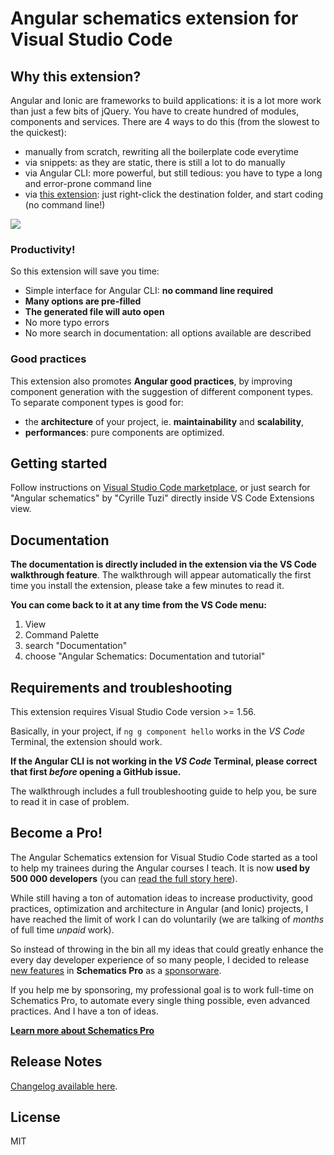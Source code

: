# Angular schematics extension for Visual Studio Code

## Why this extension?

Angular and Ionic are frameworks to build applications: it is a lot more work than just a few bits of jQuery.
You have to create hundred of modules, components and services. There are 4 ways to do this
(from the slowest to the quickest):
- manually from scratch, rewriting all the boilerplate code everytime
- via snippets: as they are static, there is still a lot to do manually
- via Angular CLI: more powerful, but still tedious: you have to type a long and error-prone command line
- via [this extension](https://marketplace.visualstudio.com/items?itemName=cyrilletuzi.angular-schematics): just right-click the destination folder, and start coding (no command line!)

![](https://github.com/cyrilletuzi/vscode-angular-schematics/raw/main/angular-schematics-demo-20191025.gif)

### Productivity!

So this extension will save you time:

- Simple interface for Angular CLI: **no command line required**
- **Many options are pre-filled**
- **The generated file will auto open**
- No more typo errors
- No more search in documentation: all options available are described

### Good practices

This extension also promotes **Angular good practices**,
by improving component generation with the suggestion of different component types.
To separate component types is good for:
- the **architecture** of your project, ie. **maintainability** and **scalability**,
- **performances**: pure components are optimized.

## Getting started

Follow instructions on [Visual Studio Code marketplace](https://marketplace.visualstudio.com/items?itemName=cyrilletuzi.angular-schematics),
or just search for "Angular schematics" by "Cyrille Tuzi" directly inside VS Code Extensions view.

## Documentation

**The documentation is directly included in the extension via the VS Code walkthrough feature**. The walkthrough will appear automatically the first time you install the extension, please take a few minutes to read it.

**You can come back to it at any time from the VS Code menu:**
1. View
2. Command Palette
3. search "Documentation"
4. choose "Angular Schematics: Documentation and tutorial"

## Requirements and troubleshooting

This extension requires Visual Studio Code version >= 1.56.

Basically, in your project, if `ng g component hello` works
in the *VS Code* Terminal, the extension should work.

**If the Angular CLI is not working in the *VS Code* Terminal, please correct that first *before* opening a GitHub issue.**

The walkthrough includes a full troubleshooting guide to help you, be sure to read it in case of problem.

## Become a Pro!

The Angular Schematics extension for Visual Studio Code started as a tool to help my trainees during the Angular courses I teach. It is now **used by 500 000 developers** (you can [read the full story here](https://www.schematicspro.dev/about)).

While still having a ton of automation ideas to increase productivity, good practices, optimization and architecture in Angular (and Ionic) projects, I have reached the limit of work I can do voluntarily (we are talking of *months* of full time *unpaid* work).

So instead of throwing in the bin all my ideas that could greatly enhance the every day developer experience of so many people, I decided to release [new features](https://www.schematicspro.dev/features) in **Schematics Pro** as a [sponsorware](https://www.schematicspro.dev/sponsorware).

If you help me by sponsoring, my professional goal is to work full-time on Schematics Pro, to automate every single thing possible, even advanced practices. And I have a ton of ideas.

**[Learn more about Schematics Pro](https://www.schematicspro.dev)**

## Release Notes

[Changelog available here](https://github.com/cyrilletuzi/vscode-angular-schematics/blob/main/CHANGELOG.md).

## License

MIT
